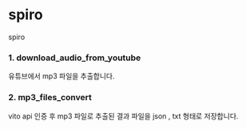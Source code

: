 # spiro

spiro

### 1. download_audio_from_youtube

유튜브에서 mp3 파일을 추출합니다.

### 2. mp3_files_convert

vito api 인증 후 mp3 파일로 추출된 결과 파일을
json , txt 형태로 저장합니다.
